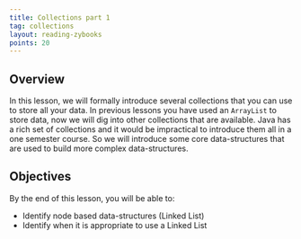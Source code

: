 ```yaml
---
title: Collections part 1
tag: collections
layout: reading-zybooks
points: 20
---
```


## Overview

In this lesson, we will formally introduce several collections that you can use to store all your
data. In previous lessons you have used an `ArrayList` to store data, now we will dig into
other collections that are available. Java has a rich set of collections and it would be
impractical to introduce them all in a one semester course. So we will introduce some core
data-structures that are used to build more complex data-structures.


## Objectives

By the end of this lesson, you will be able to:

- Identify node based data-structures (Linked List)
- Identify when it is appropriate to use a Linked List